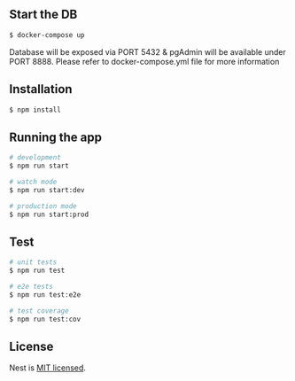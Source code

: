 ## Start the DB
```bash
$ docker-compose up
```
Database will be exposed via PORT 5432 & pgAdmin will be available under PORT 8888. Please refer to docker-compose.yml file for more information

## Installation

```bash
$ npm install
```

## Running the app

```bash
# development
$ npm run start

# watch mode
$ npm run start:dev

# production mode
$ npm run start:prod
```

## Test

```bash
# unit tests
$ npm run test

# e2e tests
$ npm run test:e2e

# test coverage
$ npm run test:cov
```

## License

Nest is [MIT licensed](LICENSE).
